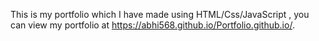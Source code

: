 This is my portfolio which I have made using HTML/Css/JavaScript , you can view my portfolio at https://abhi568.github.io/Portfolio.github.io/.

